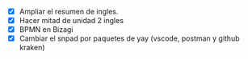 - [x] Ampliar el resumen de ingles.
- [x] Hacer mitad de unidad 2 ingles
- [x] BPMN en Bizagi
- [x] Cambiar el snpad por paquetes de yay (vscode, postman y github kraken)